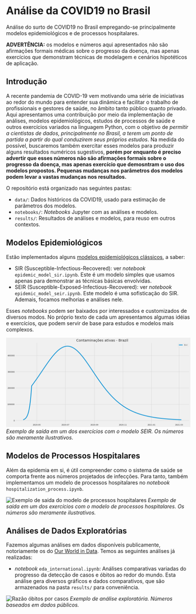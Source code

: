 # Análise da COVID19 no Brasil

Análise do surto de COVID19 no Brasil empregando-se principalmente modelos epidemiológicos e de processos hospitalares.

**ADVERTÊNCIA:** os modelos e números aqui apresentados não são afirmações formais médicas sobre o progresso da doença, mas apenas exercícios que demonstram técnicas de modelagem e cenários hipotéticos de aplicação.

## Introdução

A recente pandemia de COVID-19 vem motivando uma série de iniciativas ao redor do mundo para entender sua dinâmica e facilitar o trabalho de profissionais e gestores de saúde, no âmbito tanto público quanto privado. Aqui apresentamos uma contribuição por meio da implementação de análises, modelos epidemiológicos, estudos de processos de saúde e outros exercícios variados na linguagem Python, com o objetivo de *permitir a cientistas de dados, principalmente no Brasil, a terem um ponto de partida a partir do qual conduzirem seus próprios estudos*. Na medida do possível, buscaremos também exercitar esses modelos para produzir alguns resultados numéricos sugestivos, **porém por enquanto é preciso advertir que esses números não são afirmações formais sobre o progresso da doença, mas apenas exercício que demosntram o uso dos modelos propostos. Pequenas mudanças nos parâmetros dos modelos podem levar a vastas mudanças nos resultados.**

O repositório está organizado nas seguintes pastas:

  - `data/`: Dados históricos da COVID19, usado para estimação de parâmetros dos modelos.
  - `notebooks/`: *Notebooks* Jupyter com as análises e modelos.
  - `results/`: Resultados de análises e modelos, para reuso em outros contextos.


## Modelos Epidemiológicos

Estão implementados alguns [modelos epidemiológicos clássicos](https://en.wikipedia.org/wiki/Compartmental_models_in_epidemiology), a saber:

  - SIR (Susceptible-Infectious-Recovered): ver *notebook* `epidemic_model_sir.ipynb`. Este é um modelo simples que usamos apenas para demonstrar as técnicas básicas envolvidas.
  - SEIR (Susceptible-Exposed-Infectious-Recovered): ver *notebook* `epidemic_model_seir.ipynb`. Este modelo é uma sofisticação do SIR. Ademais, focamos melhorias e análises nele.

Esses *notebooks* podem ser baixados por interessados e customizados de diversos modos. No próprio texto de cada um apresentamos algumas idéias e exercícios, que podem servir de base para estudos e modelos mais complexos.


![Exemplo de saida do SEIR](https://raw.githubusercontent.com/funcional-health-analytics/covid19-analytics/master/seir_output_example.png)
*Exemplo de saída em um dos exercícios com o modelo SEIR. Os números são meramente ilustrativos.*

## Modelos de Processos Hospitalares

Além da epidemia em si, é útil compreender como o sistema de saúde se comporta frente aos números projetados de infecções. Para tanto, também implementamos um modelo de processos hospitalares no *notebook* `hospitalization_process.ipynb`.


![Exemplo de saida do modelo de processos hospitalares](https://raw.githubusercontent.com/funcional-health-analytics/covid19-analytics/master/hospitalization_process_example.png)
*Exemplo de saída em um dos exercícios com o modelo de processos hospitalares. Os números são meramente ilustrativos.*

## Análises de Dados Exploratórias

Fazemos algumas análises em dados disponíveis publicamente, notoriamente os do [Our World in Data](https://ourworldindata.org/coronavirus-source-data ). Temos as seguintes análises já realizadas:

  - *notebook* `eda_international.ipynb`: Análises comparativas variadas do progresso da detecção de casos e óbitos ao redor do mundo. Esta análise gera diversos gráficos e dados comparativos, que são armazenados na pasta `results/` para conveniência.
 
![Razão óbitos por casos](https://raw.githubusercontent.com/funcional-health-analytics/covid19-analytics/master/results/eda/eda_deaths_per_cases_ratio_ordered_by_total_cases.png)
*Exemplo de análise exploratória. Números baseados em dados públicos.*
